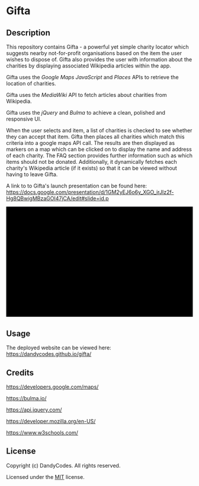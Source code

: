 # Gifta
## Description
This repository contains Gifta - a powerful yet simple charity locator which suggests nearby not-for-profit organisations based on the item the user wishes to dispose of. Gifta also provides the user with information about the charities by displaying associated Wikipedia articles within the app.

Gifta uses the *Google Maps JavaScript* and *Places* APIs to retrieve the location of charities.

Gifta uses the *MediaWiki* API to fetch articles about charities from Wikipedia.

Gifta uses the *jQuery* and *Bulma* to achieve a clean, polished and responsive UI.

When the user selects and item, a list of charities is checked to see whether they can accept that item.
Gifta then places all charities which match this criteria into a google maps API call.
The results are then displayed as markers on a map which can be clicked on to display the name and address of each charity.
The FAQ section provides further information such as which items should not be donated. Additionally, it dynamically fetches each charity's Wikipedia article (if it exists) so that it can be viewed without having to leave Gifta.

A link to to Gifta's launch presentation can be found here: https://docs.google.com/presentation/d/1GM2yEJ6o6y_XGO_irJIz2f-Hg8QBwigMBzaGOI47jCA/edit#slide=id.p
 
![a screenshot of the deployed website](./assets/img/screenshot.png)
## Usage
The deployed website can be viewed here: https://dandycodes.github.io/gifta/
## Credits
https://developers.google.com/maps/

https://bulma.io/

https://api.jquery.com/

https://developer.mozilla.org/en-US/

https://www.w3schools.com/
## License
Copyright (c) DandyCodes. All rights reserved.

Licensed under the [MIT](LICENSE.txt) license.